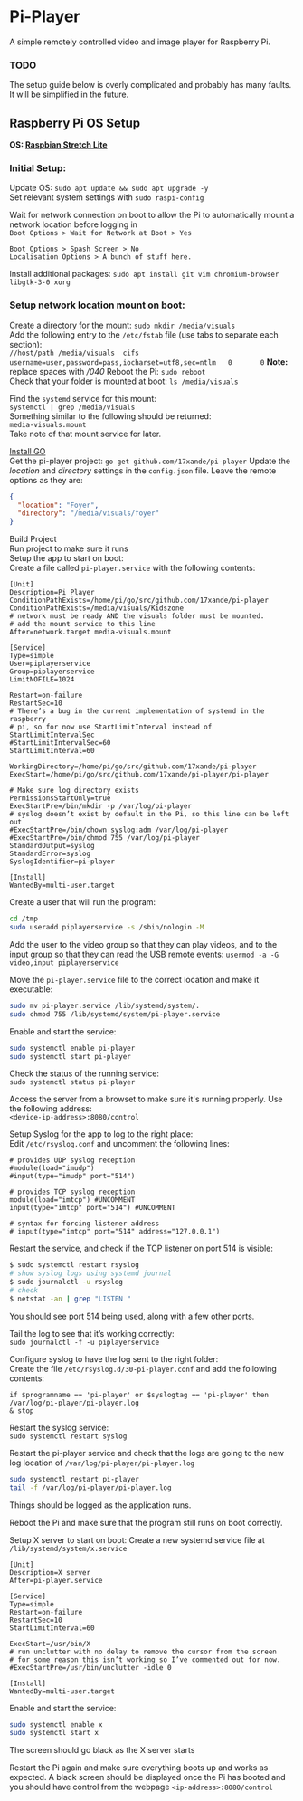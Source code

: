 # Pi-Player

A simple remotely controlled video and image player for Raspberry Pi.

### TODO
The setup guide below is overly complicated and probably has many faults. It will be simplified in the future.

## Raspberry Pi OS Setup
**OS: [Raspbian Stretch Lite](https://www.raspberrypi.org/downloads/raspbian/)**

### Initial Setup:
Update OS: `sudo apt update && sudo apt upgrade -y`  
Set relevant system settings with `sudo raspi-config`

Wait for network connection on boot to allow the Pi to automatically mount a network location before logging in  
`Boot Options > Wait for Network at Boot > Yes`

`Boot Options > Spash Screen > No`  
`Localisation Options > A bunch of stuff here.`

Install additional packages:
`sudo apt install git vim chromium-browser libgtk-3-0 xorg`

### Setup network location mount on boot:
Create a directory for the mount:
`sudo mkdir /media/visuals`  
Add the following entry to the `/etc/fstab` file (use tabs to separate each section):  
`//host/path /media/visuals  cifs    username=user,password=pass,iocharset=utf8,sec=ntlm   0       0`
**Note:** replace spaces with */040*
Reboot the Pi: `sudo reboot`  
Check that your folder is mounted at boot: `ls /media/visuals`

Find the `systemd` service for this mount:  
`systemctl | grep /media/visuals`  
Something similar to the following should be returned:  
`media-visuals.mount`  
Take note of that mount service for later.

[Install GO](https://golang.org/doc/install)  
Get the pi-player project: `go get github.com/17xande/pi-player`
Update the *location* and *directory* settings in the `config.json` file. Leave the remote options as they are:

```json
{
  "location": "Foyer",
  "directory": "/media/visuals/foyer"
}
```

Build Project  
Run project to make sure it runs  
Setup the app to start on boot:  
Create a file called `pi-player.service` with the following contents:  
```
[Unit]
Description=Pi Player
ConditionPathExists=/home/pi/go/src/github.com/17xande/pi-player
ConditionPathExists=/media/visuals/Kidszone
# network must be ready AND the visuals folder must be mounted.
# add the mount service to this line
After=network.target media-visuals.mount

[Service]
Type=simple
User=piplayerservice
Group=piplayerservice
LimitNOFILE=1024

Restart=on-failure
RestartSec=10
# There’s a bug in the current implementation of systemd in the raspberry 
# pi, so for now use StartLimitInterval instead of StartLimitIntervalSec
#StartLimitIntervalSec=60
StartLimitInterval=60

WorkingDirectory=/home/pi/go/src/github.com/17xande/pi-player
ExecStart=/home/pi/go/src/github.com/17xande/pi-player/pi-player

# Make sure log directory exists
PermissionsStartOnly=true
ExecStartPre=/bin/mkdir -p /var/log/pi-player
# syslog doesn’t exist by default in the Pi, so this line can be left out
#ExecStartPre=/bin/chown syslog:adm /var/log/pi-player
#ExecStartPre=/bin/chmod 755 /var/log/pi-player
StandardOutput=syslog
StandardError=syslog
SyslogIdentifier=pi-player

[Install]
WantedBy=multi-user.target
```

Create a user that will run the program:
```bash
cd /tmp
sudo useradd piplayerservice -s /sbin/nologin -M
```

Add the user to the video group so that they can play videos, and to the input group so that they can read the USB remote events:
`usermod -a -G video,input piplayerservice`

Move the `pi-player.service` file to the correct location and make it executable:
```bash
sudo mv pi-player.service /lib/systemd/system/.
sudo chmod 755 /lib/systemd/system/pi-player.service
```

Enable and start the service:
```bash
sudo systemctl enable pi-player
sudo systemctl start pi-player
```

Check the status of the running service:  
`sudo systemctl status pi-player`

Access the server from a browset to make sure it's running properly. Use the following address:  
`<device-ip-address>:8080/control`

Setup Syslog for the app to log to the right place:  
Edit `/etc/rsyslog.conf` and uncomment the following lines:  
```
# provides UDP syslog reception
#module(load="imudp")
#input(type="imudp" port="514")

# provides TCP syslog reception
module(load="imtcp") #UNCOMMENT
input(type="imtcp" port="514") #UNCOMMENT

# syntax for forcing listener address
# input(type="imtcp" port="514" address="127.0.0.1")

```

Restart the service, and check if the TCP listener on port 514 is visible:  
```bash
$ sudo systemctl restart rsyslog
# show syslog logs using systemd journal
$ sudo journalctl -u rsyslog
# check 
$ netstat -an | grep "LISTEN "
```
You should see port 514 being used, along with a few other ports.

Tail the log to see that it’s working correctly:  
`sudo journalctl -f -u piplayerservice`

Configure syslog to have the log sent to the right folder:  
Create the file `/etc/rsyslog.d/30-pi-player.conf` and add the following contents:
```
if $programname == 'pi-player' or $syslogtag == 'pi-player' then /var/log/pi-player/pi-player.log
& stop
```

Restart the syslog service:  
`sudo systemctl restart syslog`

Restart the pi-player service and check that the logs are going to the new log location of `/var/log/pi-player/pi-player.log`
```bash
sudo systemctl restart pi-player
tail -f /var/log/pi-player/pi-player.log
```

Things should be logged as the application runs.

Reboot the Pi and make sure that the program still runs on boot correctly.

Setup X server to start on boot:
Create a new systemd service file at `/lib/systemd/system/x.service`
```
[Unit]
Description=X server
After=pi-player.service

[Service]
Type=simple
Restart=on-failure
RestartSec=10
StartLimitInterval=60

ExecStart=/usr/bin/X
# run unclutter with no delay to remove the cursor from the screen
# for some reason this isn’t working so I’ve commented out for now.
#ExecStartPre=/usr/bin/unclutter -idle 0

[Install]
WantedBy=multi-user.target
```

Enable and start the service:
```bash
sudo systemctl enable x
sudo systemctl start x
```

The screen should go black as the X server starts

Restart the Pi again and make sure everything boots up and works as expected. A black screen should be displayed once the Pi has booted and you should have control from the webpage `<ip-address>:8080/control`

